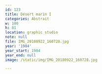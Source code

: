 ```yaml
---
id: 123
title: Désert marin I
categories: Abstrait
w: 100
h: 81
location: graphic studio
note: null
file: IMG_20180922_160728.jpg
year: '1984'
year_start: 1984
year_end: null
image: /static/img/IMG_20180922_160728.jpg

---
```

